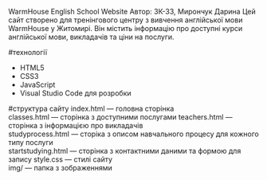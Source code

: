 WarmHouse English School Website
Автор: ЗК-33, Мирончук Дарина
Цей сайт створено для тренінгового центру з вивчення англійської мови WarmHouse у Житомирі. 
Він містить інформацію про доступні курси англійської мови, викладачів та ціни на послуги.

#технології
- HTML5  
- CSS3  
- JavaScript  
- Visual Studio Code для розробки

#структура сайту
index.html        — головна сторінка  
classes.html        — сторінка з доступними послугами
teachers.html        — сторінка з інформацією про викладачів  
studyprocess.html        — сторіка з описом навчального процесу для кожного типу послуги  
startstudying.html        — сторінка з контактними даними та формою для запису
style.css         — стилі сайту  
img/           — папка з зображеннями  




